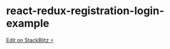 # react-redux-registration-login-example

[Edit on StackBlitz ⚡️](https://stackblitz.com/edit/react-redux-registration-login-example)